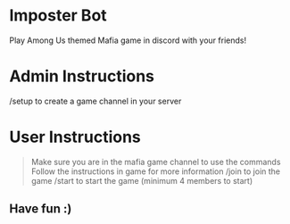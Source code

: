# Imposter Bot
Play Among Us themed Mafia game in discord with your friends!

# Admin Instructions
/setup to create a game channel in your server  

# User Instructions
> Make sure you are in the mafia game channel to use the commands  
> Follow the instructions in game for more information
/join to join the game
/start to start the game (minimum 4 members to start)

## Have fun :)